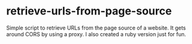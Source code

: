 # retrieve-urls-from-page-source
Simple script to retrieve URLs from the page source of a website. It gets around CORS by using a proxy. I also created a ruby version just for fun.

